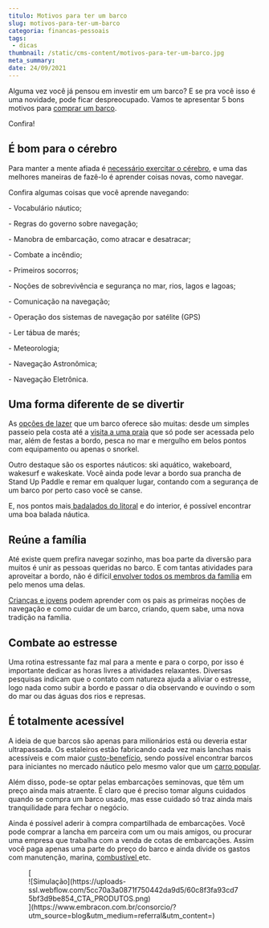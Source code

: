 ```yaml
---
titulo: Motivos para ter um barco
slug: motivos-para-ter-um-barco
categoria: financas-pessoais
tags:
 - dicas
thumbnail: /static/cms-content/motivos-para-ter-um-barco.jpg
meta_summary: 
date: 24/09/2021
---
```

Alguma vez você já pensou em investir em um barco? E se pra você isso é uma novidade, pode ficar despreocupado. Vamos te apresentar 5 bons motivos para [comprar um barco](https://www.embracon.com.br/blog/como-diminuir-o-impulso-de-comprar).

Confira!

É bom para o cérebro 
---------------------

Para manter a mente afiada é [necessário exercitar o cérebro](https://www.embracon.com.br/blog/educacao-gasto-ou-investimento), e uma das melhores maneiras de fazê-lo é aprender coisas novas, como navegar.

Confira algumas coisas que você aprende navegando:

\- Vocabulário náutico;

\- Regras do governo sobre navegação;

\- Manobra de embarcação, como atracar e desatracar;

\- Combate a incêndio;

\- Primeiros socorros;

\- Noções de sobrevivência e segurança no mar, rios, lagos e lagoas;

\- Comunicação na navegação;

\- Operação dos sistemas de navegação por satélite (GPS)

\- Ler tábua de marés;

\- Meteorologia;

\- Navegação Astronômica;

\- Navegação Eletrônica.

Uma forma diferente de se divertir 
-----------------------------------

As [opções de lazer](https://www.embracon.com.br/blog/o-que-nao-pode-faltar-na-area-externa-da-casa-para-garantir-o-lazer-da-familia) que um barco oferece são muitas: desde um simples passeio pela costa até a [visita a uma praia](https://www.embracon.com.br/blog/como-escolher-uma-casa-de-praia-perfeita) que só pode ser acessada pelo mar, além de festas a bordo, pesca no mar e mergulho em belos pontos com equipamento ou apenas o snorkel.

Outro destaque são os esportes náuticos: ski aquático, wakeboard, wakesurf e wakeskate. Você ainda pode levar a bordo sua prancha de Stand Up Paddle e remar em qualquer lugar, contando com a segurança de um barco por perto caso você se canse.

E, nos pontos mais[ badalados do litoral](https://www.embracon.com.br/blog/conheca-as-sete-melhores-praias-de-ilhabela) e do interior, é possível encontrar uma boa balada náutica.

Reúne a família 
----------------

Até existe quem prefira navegar sozinho, mas boa parte da diversão para muitos é unir as pessoas queridas no barco. E com tantas atividades para aproveitar a bordo, não é difícil[ envolver todos os membros da família](https://www.embracon.com.br/blog/viagem-em-familia-4-dicas-para-agradar-a-todos) em pelo menos uma delas.

[Crianças e jovens](https://www.embracon.com.br/blog/envolva-seus-filhos-nas-financas-da-familia) podem aprender com os pais as primeiras noções de navegação e como cuidar de um barco, criando, quem sabe, uma nova tradição na família.

Combate ao estresse 
--------------------

Uma rotina estressante faz mal para a mente e para o corpo, por isso é importante dedicar as horas livres a atividades relaxantes. Diversas pesquisas indicam que o contato com natureza ajuda a aliviar o estresse, logo nada como subir a bordo e passar o dia observando e ouvindo o som do mar ou das águas dos rios e represas.

É totalmente acessível 
-----------------------

A ideia de que barcos são apenas para milionários está ou deveria estar ultrapassada. Os estaleiros estão fabricando cada vez mais lanchas mais acessíveis e com maior [custo-benefício](https://www.embracon.com.br/blog/como-calcular-o-seu-custo-de-vida), sendo possível encontrar barcos para iniciantes no mercado náutico pelo mesmo valor que um [carro popular](https://www.embracon.com.br/blog/comprar-carro-usado-com-a-carta-de-credito-do-consorcio).

Além disso, pode-se optar pelas embarcações seminovas, que têm um preço ainda mais atraente. É claro que é preciso tomar alguns cuidados quando se compra um barco usado, mas esse cuidado só traz ainda mais tranquilidade para fechar o negócio.

Ainda é possível aderir à compra compartilhada de embarcações. Você pode comprar a lancha em parceira com um ou mais amigos, ou procurar uma empresa que trabalha com a venda de cotas de embarcações. Assim você paga apenas uma parte do preço do barco e ainda divide os gastos com manutenção, marina, [combustível ](https://www.embracon.com.br/blog/como-economizar-em-tempos-de-gasolina-tao-cara)etc.

<figure class="w-richtext-figure-type-image w-richtext-align-center">[<div>![Simulação](https://uploads-ssl.webflow.com/5cc70a3a0871f750442da9d5/60c8f3fa93cd75bf3d9be854_CTA_PRODUTOS.png)</div>](https://www.embracon.com.br/consorcio/?utm_source=blog&utm_medium=referral&utm_content=)</figure>
